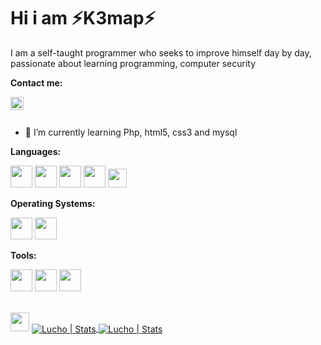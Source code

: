 # Hi i am ⚡K3map⚡



I am a self-taught programmer who seeks to improve himself day by day, passionate about learning programming, computer security
<!--
**k3map/k3map** is a ✨ _special_ ✨ repository because its `README.md` (this file) appears on your GitHub profile.

Here are some ideas to get you started:

- 🔭 I’m currently working on ...
- 🌱 I’m currently learning ...
- 👯 I’m looking to collaborate on ...
- 🤔 I’m looking for help with ...
- 💬 Ask me about ...
- 📫 How to reach me: ...
- 😄 Pronouns: ...
- ⚡ Fun fact: ...
-->
**Contact me:** 
<center><a href="https://t.me/k3map">
  <img align="left" alt="K3map Telegram" width="21px" src="https://telegram.org/img/t_logo.png" />
</a>
</center>
<br />
<br />

- 🌱 I’m currently learning Php, html5, css3 and mysql


**Languages:**  

<code><img height="35" src="https://www.ppaste.org/static/mini-logo.826ecc0aeca6.png"></code>
<code><img height="35" src="https://www.w3.org/html/logo/downloads/HTML5_Logo_256.png"></code>
<code><img height="35" src="https://blastcoding.com/wp-content/uploads/2018/10/CSS3.png"></code>
<code><img height="35" src="https://gblobscdn.gitbook.com/spaces%2F-LqBMLf-xut24diONqox%2Favatar.png?alt=media"></code>
<code><img height="30" src="https://styles.redditmedia.com/t5_2qm6k/styles/communityIcon_dhjr6guc03x51.png?width=256&s=3e825b7205c7f497d4695028e358d26ee359f84b"></code>

**Operating Systems:**

<code><img height="35" src="https://ugeek.github.io/blog/images-blog/ubuntu.png"></code>
<code><img height="35" src="https://www.softexia.com/wp-content/uploads/2015/12/Windows-10-Logo-e1456135336195.png"></code>

**Tools:**

<code><img height="35" src="https://raw.githubusercontent.com/aledc7/git/master/git1.png"></code>
<code><img height="35" src="https://miro.medium.com/max/512/0*1JWDyDwHG_mSRZl_.png"></code>
<code><img height="35" src="https://code.visualstudio.com/assets/favicon.ico"></code>


<br>
<code><img height="30" src="https://devicon.dev/devicon.git/icons/linux/linux-original.svg"></code>

<a href="https://github.com/Lucho00Cuba">
  <img align="center" alt="Lucho | Stats" src="https://github-readme-stats.vercel.app/api?username=lucho00cuba&show_icons=true&theme=dark" />
</a>

<a href="https://github.com/Lucho00Cuba">
  <img align="center" alt="Lucho | Stats" src="https://github-readme-stats.vercel.app/api/top-langs/?username=lucho00cuba&layout=compact&hide=css, scss, javascript&theme=dark"/>
</a>


